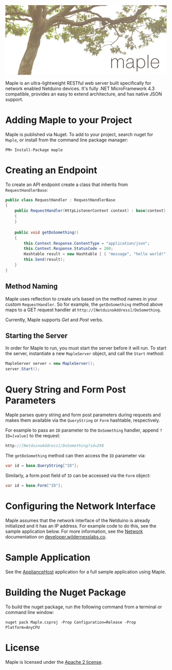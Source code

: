![Maple](Supporting_Files/Design/Maple_Banner.png)

Maple is an ultra-lightweight RESTful web server built specifically for network enabled Netduino devices. It's fully .NET MicroFramework 4.3 compatible, provides an easy to extend architecture, and has native JSON support.

# Adding Maple to your Project

Maple is published via Nuget. To add to your project, search nuget for `Maple`, or install from the command line package manager:

```
PM> Install-Package maple
```

# Creating an Endpoint

To create an API endpoint create a class that inherits from `RequestHandlerBase`:

```csharp
public class RequestHandler : RequestHandlerBase
{
    public RequestHandler(HttpListenerContext context) : base(context)
    {
    }

    public void getDoSomething()
    {
        this.Context.Response.ContentType = "application/json";
        this.Context.Response.StatusCode = 200;
        Hashtable result = new Hashtable { { "message", "hello world!" } };
        this.Send(result);
    }
}
```

## Method Naming

Maple uses reflection to create urls based on the method names in your custom `RequestHandler`. So for example, the `getDoSomething` method above maps to a GET request handler at `http://[NetduinoAddress]/DoSomething`.

Currently, Maple supports _Get_ and _Post_ verbs.


## Starting the Server

In order for Maple to run, you must start the server before it will run. To start the server, instantiate a new `MapleServer` object, and call the `Start` method:

```csharp
MapleServer server = new MapleServer();
server.Start();
```

# Query String and Form Post Parameters

Maple parses query string and form post parameters during requests and makes them available via the `QueryString` or `Form` hashtable, respectively. 

For example to pass an `ID` parameter to the `DoSomething` handler, append `?ID=[value]` to the request:

```csharp
http://[NetduinoAddress]/DoSomething?id=298
```

The `getDoSomething` method can then access the `ID` parameter via:

```csharp
var id = base.QueryString["ID"];
```

Similarly, a form post field of `ID` can be accessed via the `Form` object:

```csharp
var id = base.Form["ID"];
```

# Configuring the Network Interface

Maple assumes that the network interface of the Netduino is already initialized and it has an IP address. For example code to do this, see the sample application below. For more information, see the [Network](http://developer.wildernesslabs.co/Netduino/Input_Output/Network/) documentation on [developer.wildernesslabs.co](http://developer.wildernesslabs.co/).

# Sample Application

See the [ApplianceHost](https://github.com/WildernessLabs/Netduino_Samples/tree/master/Connected_CoffeeMaker/ApplianceHost) application for a full sample application using Maple. 


# Building the Nuget Package

To build the nuget package, run the following command from a terminal or command line window:

```
nuget pack Maple.csproj -Prop Configuration=Release -Prop Platform=AnyCPU
```

# License

Maple is licensed under the [Apache 2 license](/Licenses/Apache2_License.md).
